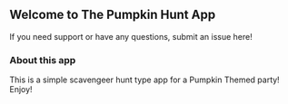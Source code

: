 ## Welcome to The Pumpkin Hunt App

If you need support or have any questions, submit an issue here!


### About this app

This is a simple scavengeer hunt type app for a Pumpkin Themed party! Enjoy!
